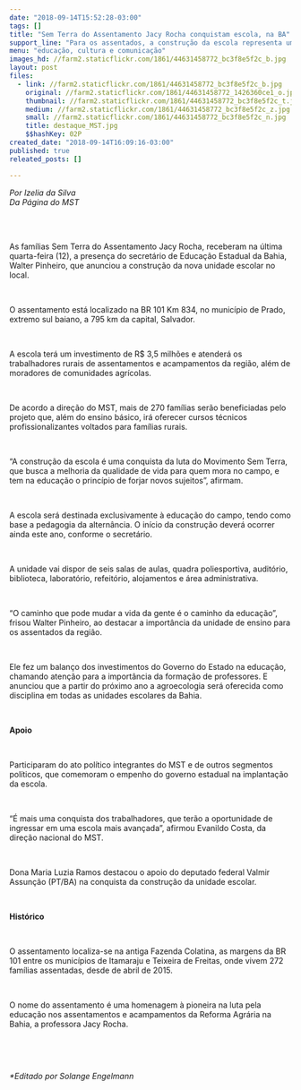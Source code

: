 ```yaml
---
date: "2018-09-14T15:52:28-03:00"
tags: []
title: "Sem Terra do Assentamento Jacy Rocha conquistam escola, na BA"
support_line: "Para os assentados, a construção da escola representa uma conquista fundamental, pois o desenvolvimento da educação do campo sempre foi prioridade"
menu: "educação, cultura e comunicação"
images_hd: //farm2.staticflickr.com/1861/44631458772_bc3f8e5f2c_b.jpg
layout: post
files:
  - link: //farm2.staticflickr.com/1861/44631458772_bc3f8e5f2c_b.jpg
    original: //farm2.staticflickr.com/1861/44631458772_1426360ce1_o.jpg
    thumbnail: //farm2.staticflickr.com/1861/44631458772_bc3f8e5f2c_t.jpg
    medium: //farm2.staticflickr.com/1861/44631458772_bc3f8e5f2c_z.jpg
    small: //farm2.staticflickr.com/1861/44631458772_bc3f8e5f2c_n.jpg
    title: destaque_MST.jpg
    $$hashKey: 02P
created_date: "2018-09-14T16:09:16-03:00"
published: true
releated_posts: []

---
```

<p><em>Por Izelia da Silva<br />
Da P&aacute;gina do MST</em></p>

<p><br />
&nbsp;</p>

<p>As fam&iacute;lias Sem Terra do Assentamento Jacy Rocha, receberam na &uacute;ltima quarta-feira (12), a presen&ccedil;a do secret&aacute;rio de Educa&ccedil;&atilde;o Estadual da Bahia, Walter Pinheiro, que anunciou a constru&ccedil;&atilde;o da nova unidade escolar no local.</p>

<p>&nbsp;</p>

<p>O assentamento est&aacute; localizado na BR 101 Km 834, no munic&iacute;pio de Prado, extremo sul baiano, a 795 km da capital, Salvador.</p>

<p>&nbsp;</p>

<p>A escola ter&aacute; um investimento de R$ 3,5 milh&otilde;es e atender&aacute; os trabalhadores rurais de assentamentos e acampamentos da regi&atilde;o, al&eacute;m de moradores de comunidades agr&iacute;colas. &nbsp;</p>

<p>&nbsp;</p>

<p>De acordo a dire&ccedil;&atilde;o do MST, mais de 270 fam&iacute;lias ser&atilde;o beneficiadas pelo projeto que, al&eacute;m do ensino b&aacute;sico, ir&aacute; oferecer cursos t&eacute;cnicos profissionalizantes voltados para fam&iacute;lias rurais.</p>

<p>&nbsp;</p>

<p>&ldquo;A constru&ccedil;&atilde;o da escola &eacute; uma conquista da luta do Movimento Sem Terra, que busca a melhoria da qualidade de vida para quem mora no campo, e tem na educa&ccedil;&atilde;o o princ&iacute;pio de forjar novos sujeitos&rdquo;, afirmam.</p>

<p>&nbsp;</p>

<p>A escola ser&aacute; destinada exclusivamente &agrave; educa&ccedil;&atilde;o do campo, tendo como base a pedagogia da altern&acirc;ncia. O in&iacute;cio da constru&ccedil;&atilde;o dever&aacute; ocorrer ainda este ano, conforme o secret&aacute;rio.</p>

<p>&nbsp;</p>

<p>A unidade vai dispor de seis salas de aulas, quadra poliesportiva, audit&oacute;rio, biblioteca, laborat&oacute;rio, refeit&oacute;rio, alojamentos e &aacute;rea administrativa.</p>

<p>&nbsp;</p>

<p>&ldquo;O caminho que pode mudar a vida da gente &eacute; o caminho da educa&ccedil;&atilde;o&rdquo;, frisou Walter Pinheiro, ao destacar a import&acirc;ncia da unidade de ensino para os assentados da regi&atilde;o.</p>

<p>&nbsp;</p>

<p>Ele fez um balan&ccedil;o dos investimentos do Governo do Estado na educa&ccedil;&atilde;o, chamando aten&ccedil;&atilde;o para a import&acirc;ncia da forma&ccedil;&atilde;o de professores. E anunciou que a partir do pr&oacute;ximo ano a agroecologia ser&aacute; oferecida como disciplina em todas as unidades escolares da Bahia.</p>

<p>&nbsp;</p>

<p><strong>Apoio</strong></p>

<p>&nbsp;</p>

<p>Participaram do ato pol&iacute;tico integrantes do MST e de outros segmentos pol&iacute;ticos, que comemoram o empenho do governo estadual na implanta&ccedil;&atilde;o da escola.</p>

<p>&nbsp;</p>

<p>&ldquo;&Eacute; mais uma conquista dos trabalhadores, que ter&atilde;o a oportunidade de ingressar em uma escola mais avan&ccedil;ada&rdquo;, afirmou Evanildo Costa, da dire&ccedil;&atilde;o nacional do MST.</p>

<p>&nbsp;</p>

<p>Dona Maria Luzia Ramos destacou o apoio do deputado federal Valmir Assun&ccedil;&atilde;o (PT/BA) na conquista da constru&ccedil;&atilde;o da unidade escolar.</p>

<p>&nbsp;</p>

<p><strong>Hist&oacute;rico</strong></p>

<p>&nbsp;</p>

<p>O assentamento localiza-se na antiga Fazenda Colatina, as margens da BR 101 entre os munic&iacute;pios de Itamaraju e Teixeira de Freitas, onde vivem 272 fam&iacute;lias assentadas, desde de abril de 2015.</p>

<p>&nbsp;</p>

<p>O nome do assentamento &eacute; uma homenagem &agrave; pioneira na luta pela educa&ccedil;&atilde;o nos assentamentos e acampamentos da Reforma Agr&aacute;ria na Bahia, a professora Jacy Rocha.</p>

<p>&nbsp;</p>

<p>&nbsp;</p>

<p><em>*Editado por Solange Engelmann</em></p>
